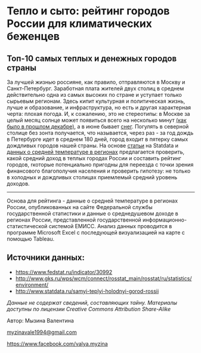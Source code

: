 # Тепло и сыто: рейтинг городов России для климатических беженцев 
## Топ-10 самых теплых и денежных городов страны

   За лучшей жизнью россияне, как правило, отправляются в Москву и Санкт-Петербург. Заработная плата жителей двух столиц в среднем действительно одна из самых высоких по стране и уступает только сырьевым регионам. Здесь кипит культурная и политическая жизнь, лучше и образование, и инфраструктура, но есть и другая характерная черта: плохая погода. И, к сожалению, это не стереотипы: в Москве за целый месяц солнце может появиться всего на несколько минут [(как было в прошлом декабре)](https://www.the-village.ru/village/city/news-city/298220-msk-temnota), а в июне бывает [снег](https://weekend.rambler.ru/crazy-world/37047243-iyunskiy-sneg-v-moskve-shokiroval-internet/?updated). Погулять в северной столице без зонта получается, что называется, через раз - за год дождь в Петербурге идет в среднем 180 дней, город входит в пятерку самых дождливых городов нашей страны. На основе [статьи](http://www.statdata.ru/samyi-teplyi-holodnyi-gorod-rossii) на Statdata и [данных о средней температуре в регионах](https://hubofdata.ru/dataset/averagetemperature2017) предлагается проверить, какой средний доход в теплых городах России и составить рейтинг городов, rкоторые потенциально пригодны для переезда с точки зрения финансового благополучия населения и проверить гипотезу: не только в холодных и дождливых столицах приемлемый средний уровень доходов.
 
   
   -----------------------
   
   Основа для рейтинга -  данные о средней температуре в регионах России, опубликованных на сайте  Федеральной службы государственной статистики и данные о среднедушевом доходе в регионах России, представленной государственной информационно-статистической системой ЕМИСС. Анализ данных проводится в программе Microsoft Excel с последующей визуализацией на карте с помощью Tableau.
## Источники данных:
* https://www.fedstat.ru/indicator/30992
* http://www.gks.ru/wps/wcm/connect/rosstat_main/rosstat/ru/statistics/environment/
* http://www.statdata.ru/samyi-teplyi-holodnyi-gorod-rossii

*Данные не содержат сведений, составляющих тайну. Материалы доступны по лицензии Creative Commons Attribution Share-Alike*


Автор: Мызина Валентина

myzinavale1994@gmail.com

https://www.facebook.com/valya.myzina


